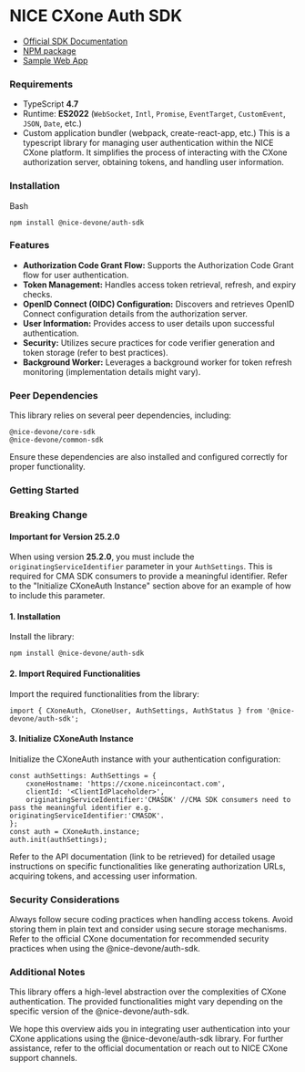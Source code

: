 # NICE CXone Auth SDK
*  [Official SDK Documentation](https://help.nice-incontact.com/content/agent/agentapplicationadministration/cxoneagent/cxasdk.htm?tocpath=Agent%20Application%20Administration%7CAgent%20Application%20Administration%7CCXone%20Agent%7C_____8)
*  [NPM package](https://www.npmjs.com/package/@nice-devone/auth-sdk)
*  [Sample Web App](https://github.com/nice-devone/nice-cxone-agent-sdk/tree/main/cxa-sdk-consumer)
### Requirements
*  TypeScript **4.7**
*  Runtime: **ES2022** (`WebSocket`, `Intl`, `Promise`, `EventTarget`, `CustomEvent`, `JSON`, `Date`, etc.)
*  Custom application bundler (webpack, create-react-app, etc.)
This is a typescript library for managing user authentication within the NICE CXone platform. It simplifies the process of interacting with the CXone authorization server, obtaining tokens, and handling user information.
### Installation
Bash
```
npm install @nice-devone/auth-sdk
```
### Features
* **Authorization Code Grant Flow:** Supports the Authorization Code Grant flow for user authentication.
* **Token Management:** Handles access token retrieval, refresh, and expiry checks.
* **OpenID Connect (OIDC) Configuration:** Discovers and retrieves OpenID Connect configuration details from the authorization server.
* **User Information:** Provides access to user details upon successful authentication.
* **Security:** Utilizes secure practices for code verifier generation and token storage (refer to best practices).
* **Background Worker:** Leverages a background worker for token refresh monitoring (implementation details might vary).
### Peer Dependencies
This library relies on several peer dependencies, including:
```
@nice-devone/core-sdk
@nice-devone/common-sdk
```
Ensure these dependencies are also installed and configured correctly for proper functionality.

### Getting Started

### Breaking Change

#### Important for Version 25.2.0

When using version **25.2.0**, you must include the `originatingServiceIdentifier` parameter in your `AuthSettings`. This is required for CMA SDK consumers to provide a meaningful identifier.
Refer to the "Initialize CXoneAuth Instance" section above for an example of how to include this parameter.

#### 1. Installation

Install the library:
```
npm install @nice-devone/auth-sdk
```
#### 2. Import Required Functionalities
Import the required functionalities from the library:
```
import { CXoneAuth, CXoneUser, AuthSettings, AuthStatus } from '@nice-devone/auth-sdk';
```
#### 3. Initialize CXoneAuth Instance
Initialize the CXoneAuth instance with your authentication configuration:
```
const authSettings: AuthSettings = {
    cxoneHostname: 'https://cxone.niceincontact.com',
    clientId: '<ClientIdPlaceholder>',
    originatingServiceIdentifier:'CMASDK' //CMA SDK consumers need to pass the meaningful identifier e.g. originatingServiceIdentifier:'CMASDK'.
};
const auth = CXoneAuth.instance;
auth.init(authSettings);
```
Refer to the API documentation (link to be retrieved) for detailed usage instructions on specific functionalities like generating authorization URLs, acquiring tokens, and accessing user information.
### Security Considerations
Always follow secure coding practices when handling access tokens. Avoid storing them in plain text and consider using secure storage mechanisms.
Refer to the official CXone documentation for recommended security practices when using the @nice-devone/auth-sdk.
### Additional Notes
This library offers a high-level abstraction over the complexities of CXone authentication.
The provided functionalities might vary depending on the specific version of the @nice-devone/auth-sdk.

We hope this overview aids you in integrating user authentication into your CXone applications using the @nice-devone/auth-sdk library. For further assistance, refer to the official documentation or reach out to NICE CXone support channels.